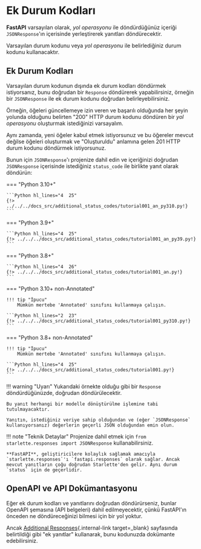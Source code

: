 # Ek Durum Kodları

**FastAPI** varsayılan olarak, *yol operasyonu* ile döndürdüğünüz içeriği `JSONResponse`'ın içerisinde yerleştirerek yanıtları döndürecektir.

Varsayılan durum kodunu veya *yol operasyonu* ile belirlediğiniz durum kodunu kullanacaktır.

## Ek Durum Kodları

Varsayılan durum kodunun dışında ek durum kodları döndürmek istiyorsanız, bunu doğrudan bir `Response` döndürerek yapabilirsiniz, örneğin bir `JSONResponse` ile ek durum kodunu doğrudan belirleyebilirsiniz.

Örneğin, öğeleri güncellemeye izin veren ve başarılı olduğunda her şeyin yolunda olduğunu belirten "200" HTTP durum kodunu döndüren bir *yol operasyonu* oluşturmak istediğinizi varsayalım.

Aynı zamanda, yeni öğeler kabul etmek istiyorsunuz ve bu öğereler mevcut değilse öğeleri oluşturmak ve "Oluşturuldu" anlamına gelen 201 HTTP durum kodunu döndürmek istiyorsunuz.

Bunun için `JSONResponse`'ı projenize dahil edin ve içeriğinizi doğrudan `JSONResponse` içerisinde istediğiniz `status_code` ile birlikte yanıt olarak döndürün:

=== "Python 3.10+"

    ```Python hl_lines="4  25"
    {!> ../../../docs_src/additional_status_codes/tutorial001_an_py310.py!}
    ```

=== "Python 3.9+"

    ```Python hl_lines="4  25"
    {!> ../../../docs_src/additional_status_codes/tutorial001_an_py39.py!}
    ```

=== "Python 3.8+"

    ```Python hl_lines="4  26"
    {!> ../../../docs_src/additional_status_codes/tutorial001_an.py!}
    ```

=== "Python 3.10+ non-Annotated"

    !!! tip "İpucu"
        Mümkün mertebe 'Annotated' sınıfını kullanmaya çalışın.

    ```Python hl_lines="2  23"
    {!> ../../../docs_src/additional_status_codes/tutorial001_py310.py!}
    ```

=== "Python 3.8+ non-Annotated"

    !!! tip "İpucu"
        Mümkün mertebe 'Annotated' sınıfını kullanmaya çalışın.

    ```Python hl_lines="4  25"
    {!> ../../../docs_src/additional_status_codes/tutorial001.py!}
    ```

!!! warning "Uyarı"
    Yukarıdaki örnekte olduğu gibi bir `Response` döndürdüğünüzde, doğrudan döndürülecektir.

    Bu yanıt herhangi bir modelle dönüştürülme işlemine tabi tutulmayacaktır.

    Yanıtın, istediğiniz veriye sahip olduğundan ve (eğer `JSONResponse` kullanıyorsanız) değerlerin geçerli JSON olduğundan emin olun.

!!! note "Teknik Detaylar"
    Projenize dahil etmek için `from starlette.responses import JSONResponse` kullanabilirsiniz.

    **FastAPI**, geliştiricilere kolaylık sağlamak amacıyla `starlette.responses`'ı `fastapi.responses` olarak sağlar. Ancak mevcut yanıtların çoğu doğrudan Starlette'den gelir. Aynı durum `status` için de geçerlidir.

## OpenAPI ve API Dokümantasyonu

Eğer ek durum kodları ve yanıtlarını doğrudan döndürürseniz, bunlar OpenAPI şemasına (API belgeleri) dahil edilmeyecektir, çünkü FastAPI'ın önceden ne döndüreceğinizi bilmesi için bir yol yoktur.

Ancak [Additional Responses](additional-responses.md){.internal-link target=_blank} sayfasında belirtildiği gibi "ek yanıtlar" kullanarak, bunu kodunuzda dokümante edebilirsiniz.
